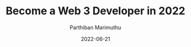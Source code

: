 ---
title: Become a Web 3 Developer in 2022
date: '2022-06-21'
author: ['Parthiban Marimuthu']
tags: ['Web- 3.0']
draft: false
summary: Web3 is a blockchain system that intends to deliver data and code decentralization and open sourcing. It is a cutting-edge technology that will transform our lives in a variety of ways.
link: https://www.analyticsvidhya.com/blog/2022/06/become-a-web-3-developer-in-2022/
---